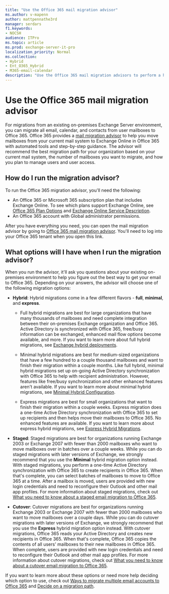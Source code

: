 ```yaml
---
title: "Use the Office 365 mail migration advisor"
ms.author: v-mapenn
author: mattpennathe3rd
manager: serdars
f1.keywords:
- NOCSH
audience: ITPro
ms.topic: article
ms.prod: exchange-server-it-pro
localization_priority: Normal
ms.collection:
- Hybrid
- Ent_O365_Hybrid
- M365-email-calendar
description: "Use the Office 365 mail migration advisors to perform a hybrid, cutover, staged, Gmail, or IMAP, migration to Office 365."
---
```


# Use the Office 365 mail migration advisor

For migrations from an existing on-premises Exchange Server environment, you can migrate all email, calendar, and contacts from user mailboxes to Office 365. Office 365 provides a [mail migration advisor](https://aka.ms/MailSetupAdvisorFromEDA) to help you move mailboxes from your current mail system to Exchange Online in Office 365 with automated tools and step-by-step guidance. The advisor will recommend the best migration path for your organization based on your current mail system, the number of mailboxes you want to migrate, and how you plan to manage users and user access.

## How do I run the migration advisor?

To run the Office 365 migration advisor, you'll need the following:

- An Office 365 or Microsoft 365 subscription plan that includes Exchange Online. To see which plans support Exchange Online, see [Office 365 Plan Options](https://docs.microsoft.com/office365/servicedescriptions/office-365-platform-service-description/office-365-plan-options) and [Exchange Online Service Description](https://docs.microsoft.com/office365/servicedescriptions/exchange-online-service-description/exchange-online-service-description).
- An Office 365 account with Global administrator permissions.

After you have everything you need, you can open the mail migration advisor by going to [Office 365 mail migration advisor](https://aka.ms/MailSetupAdvisorFromEDA). You'll need to log into your Office 365 tenant when you open this link.

## What options will I have when I run the migration advisor?

When you run the advisor, it'll ask you questions about your existing on-premises environment to help you figure out the best way to get your email to Office 365. Depending on your answers, the advisor will choose one of the following migration options:

- **Hybrid**:  Hybrid migrations come in a few different flavors - **full**, **minimal**, and **express**.

  - Full hybrid migrations are best for large organizations that have many thousands of mailboxes and need complete integration between their on-premises Exchange organization and Office 365. Active Directory is synchronized with Office 365, free/busy information can be exchanged, enhanced mail flow options become available, and more. If you want to learn more about full hybrid migrations, see [Exchange hybrid deployments](https://docs.microsoft.com/exchange/exchange-hybrid).

  - Minimal hybrid migrations are best for medium-sized organizations that have a few hundred to a couple thousand mailboxes and want to finish their migration within a couple months. Like full hybrid, minimal hybrid migrations set up on-going Active Directory synchronization with Office 365 to help with recipient administration. However, features like free/busy synchronization and other enhanced features aren't available. If you want to learn more about minimal hybrid migrations, see [Minimal Hybrid Configuration](https://techcommunity.microsoft.com/t5/Exchange-Team-Blog/HCW-Improvement-The-Minimal-Hybrid-Configuration-option/ba-p/605072).

  - Express migrations are best for small organizations that want to finish their migration within a couple weeks. Express migration does a one-time Active Directory synchronization with Office 365 to set up recipients and then helps move their mailboxes to Office 365. No enhanced features are available. If you want to learn more about express hybrid migrations, see [Express Hybrid Migrations](https://techcommunity.microsoft.com/t5/Exchange-Team-Blog/New-Exchange-Online-migration-options/ba-p/606109).

- **Staged**: Staged migrations are best for organizations running Exchange 2003 or Exchange 2007 with fewer than 2000 mailboxes who want to move mailboxes over in batches over a couple weeks. While you can do staged migrations with later versions of Exchange, we strongly recommend that you use the **Minimal** hybrid migration option instead. With staged migrations, you perform a one-time Active Directory synchronization with Office 365 to create recipients in Office 365. When that's complete, you can select batches of mailboxes to move to Office 365 at a time. After a mailbox is moved, users are provided with new login credentials and need to reconfigure their Outlook and other mail app profiles. For more information about staged migrations, check out [What you need to know about a staged email migration to Office 365](https://docs.microsoft.com/exchange/mailbox-migration/what-to-know-about-a-staged-migration).

- **Cutover**: Cutover migrations are best for organizations running Exchange 2003 or Exchange 2007 with fewer than 2000 mailboxes who want to move mailboxes over a couple days. While you can do cutover migrations with later versions of Exchange, we strongly recommend that you use the **Express** hybrid migration option instead. With cutover migrations, Office 365 reads your Active Directory and creates new recipients in Office 365. When that's complete, Office 365 copies the contents of all users' mailboxes to their new mailboxes in Office 365. When complete, users are provided with new login credentials and need to reconfigure their Outlook and other mail app profiles. For more information about cutover migrations, check out [What you need to know about a cutover email migration to Office 365](https://docs.microsoft.com/exchange/mailbox-migration/what-to-know-about-a-cutover-migration).

If you want to learn more about these options or need more help deciding which option to use, check out [Ways to migrate multiple email accounts to Office 365](https://docs.microsoft.com/exchange/mailbox-migration/mailbox-migration) and [Decide on a migration path](https://docs.microsoft.com/exchange/mailbox-migration/decide-on-a-migration-path).
